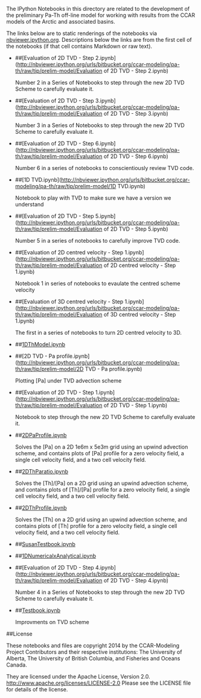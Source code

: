 The IPython Notebooks in this directory are related to the
development of the preliminary Pa-Th off-line model for working with
results from the CCAR models of the Arctic and associated basins.

The links below are to static renderings of the notebooks via
[nbviewer.ipython.org](http://nbviewer.ipython.org/).
Descriptions below the links are from the first cell of the notebooks
(if that cell contains Markdown or raw text).

* ##[Evaluation of 2D TVD - Step 2.ipynb](http://nbviewer.ipython.org/urls/bitbucket.org/ccar-modeling/pa-th/raw/tip/prelim-model/Evaluation of 2D TVD - Step 2.ipynb)  
    
    Number 2 in a Series of Notebooks to step through the new 2D TVD Scheme to carefully evaluate it.  

* ##[Evaluation of 2D TVD - Step 3.ipynb](http://nbviewer.ipython.org/urls/bitbucket.org/ccar-modeling/pa-th/raw/tip/prelim-model/Evaluation of 2D TVD - Step 3.ipynb)  
    
    Number 3 in a Series of Notebooks to step through the new 2D TVD Scheme to carefully evaluate it.  

* ##[Evaluation of 2D TVD - Step 6.ipynb](http://nbviewer.ipython.org/urls/bitbucket.org/ccar-modeling/pa-th/raw/tip/prelim-model/Evaluation of 2D TVD - Step 6.ipynb)  
    
    Number 6 in a series of notebooks to conscientiously review TVD code.  

* ##[1D TVD.ipynb](http://nbviewer.ipython.org/urls/bitbucket.org/ccar-modeling/pa-th/raw/tip/prelim-model/1D TVD.ipynb)  
    
    Notebook to play with TVD to make sure we have a version we understand  

* ##[Evaluation of 2D TVD - Step 5.ipynb](http://nbviewer.ipython.org/urls/bitbucket.org/ccar-modeling/pa-th/raw/tip/prelim-model/Evaluation of 2D TVD - Step 5.ipynb)  
    
    Number 5 in a series of notebooks to carefully improve TVD code.  

* ##[Evaluation of 2D centred velocity - Step 1.ipynb](http://nbviewer.ipython.org/urls/bitbucket.org/ccar-modeling/pa-th/raw/tip/prelim-model/Evaluation of 2D centred velocity - Step 1.ipynb)  
    
    Notebook 1 in series of notebooks to evaulate the centred scheme velocity  

* ##[Evaluation of 3D centred velocity - Step 1.ipynb](http://nbviewer.ipython.org/urls/bitbucket.org/ccar-modeling/pa-th/raw/tip/prelim-model/Evaluation of 3D centred velocity - Step 1.ipynb)  
    
    The first in a series of notebooks to turn 2D centred velocity to 3D.  

* ##[1DThModel.ipynb](http://nbviewer.ipython.org/urls/bitbucket.org/ccar-modeling/pa-th/raw/tip/prelim-model/1DThModel.ipynb)  
    
* ##[2D TVD - Pa profile.ipynb](http://nbviewer.ipython.org/urls/bitbucket.org/ccar-modeling/pa-th/raw/tip/prelim-model/2D TVD - Pa profile.ipynb)  
    
    Plotting [Pa] under TVD advection scheme  

* ##[Evaluation of 2D TVD - Step 1.ipynb](http://nbviewer.ipython.org/urls/bitbucket.org/ccar-modeling/pa-th/raw/tip/prelim-model/Evaluation of 2D TVD - Step 1.ipynb)  
    
    Notebook to step through the new 2D TVD Scheme to carefully evaluate it.  

* ##[2DPaProfile.ipynb](http://nbviewer.ipython.org/urls/bitbucket.org/ccar-modeling/pa-th/raw/tip/prelim-model/2DPaProfile.ipynb)  
    
    Solves the [Pa] on a 2D 1e6m x 5e3m grid using an upwind advection scheme, and contains plots of [Pa] profile for a zero velocity field, a single cell velocity field, and a two cell velocity field.  

* ##[2DThParatio.ipynb](http://nbviewer.ipython.org/urls/bitbucket.org/ccar-modeling/pa-th/raw/tip/prelim-model/2DThParatio.ipynb)  
    
    Solves the [Th]/[Pa] on a 2D grid using an upwind advection scheme, and contains plots of [Th]/[Pa] profile for a zero velocity field, a single cell velocity field, and a two cell velocity field.   

* ##[2DThProfile.ipynb](http://nbviewer.ipython.org/urls/bitbucket.org/ccar-modeling/pa-th/raw/tip/prelim-model/2DThProfile.ipynb)  
    
    Solves the [Th] on a 2D grid using an upwind advection scheme, and contains plots of [Th] profile for a zero velocity field, a single cell velocity field, and a two cell velocity field.  

* ##[SusanTestbook.ipynb](http://nbviewer.ipython.org/urls/bitbucket.org/ccar-modeling/pa-th/raw/tip/prelim-model/SusanTestbook.ipynb)  
    
* ##[1DNumericalxAnalytical.ipynb](http://nbviewer.ipython.org/urls/bitbucket.org/ccar-modeling/pa-th/raw/tip/prelim-model/1DNumericalxAnalytical.ipynb)  
    
* ##[Evaluation of 2D TVD - Step 4.ipynb](http://nbviewer.ipython.org/urls/bitbucket.org/ccar-modeling/pa-th/raw/tip/prelim-model/Evaluation of 2D TVD - Step 4.ipynb)  
    
    Number 4 in a Series of Notebooks to step through the new 2D TVD Scheme to carefully evaluate it.  

* ##[Testbook.ipynb](http://nbviewer.ipython.org/urls/bitbucket.org/ccar-modeling/pa-th/raw/tip/prelim-model/Testbook.ipynb)  
    
    Improvments on TVD scheme  


##License

These notebooks and files are copyright 2014
by the CCAR-Modeling Project Contributors
and their respective institutions: The University of Alberta,
The University of British Columbia,
and Fisheries and Oceans Canada.

They are licensed under the Apache License, Version 2.0.
http://www.apache.org/licenses/LICENSE-2.0
Please see the LICENSE file for details of the license.
